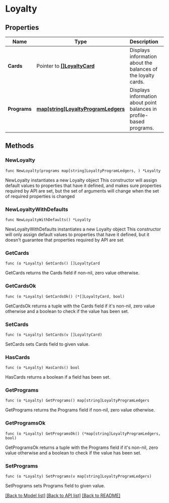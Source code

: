 # Loyalty

## Properties

Name | Type | Description | Notes
------------ | ------------- | ------------- | -------------
**Cards** | Pointer to [**[]LoyaltyCard**](LoyaltyCard.md) | Displays information about the balances of the loyalty cards. | [optional] 
**Programs** | [**map[string]LoyaltyProgramLedgers**](LoyaltyProgramLedgers.md) | Displays information about point balances in profile-based programs. | 

## Methods

### NewLoyalty

`func NewLoyalty(programs map[string]LoyaltyProgramLedgers, ) *Loyalty`

NewLoyalty instantiates a new Loyalty object
This constructor will assign default values to properties that have it defined,
and makes sure properties required by API are set, but the set of arguments
will change when the set of required properties is changed

### NewLoyaltyWithDefaults

`func NewLoyaltyWithDefaults() *Loyalty`

NewLoyaltyWithDefaults instantiates a new Loyalty object
This constructor will only assign default values to properties that have it defined,
but it doesn't guarantee that properties required by API are set

### GetCards

`func (o *Loyalty) GetCards() []LoyaltyCard`

GetCards returns the Cards field if non-nil, zero value otherwise.

### GetCardsOk

`func (o *Loyalty) GetCardsOk() (*[]LoyaltyCard, bool)`

GetCardsOk returns a tuple with the Cards field if it's non-nil, zero value otherwise
and a boolean to check if the value has been set.

### SetCards

`func (o *Loyalty) SetCards(v []LoyaltyCard)`

SetCards sets Cards field to given value.

### HasCards

`func (o *Loyalty) HasCards() bool`

HasCards returns a boolean if a field has been set.

### GetPrograms

`func (o *Loyalty) GetPrograms() map[string]LoyaltyProgramLedgers`

GetPrograms returns the Programs field if non-nil, zero value otherwise.

### GetProgramsOk

`func (o *Loyalty) GetProgramsOk() (*map[string]LoyaltyProgramLedgers, bool)`

GetProgramsOk returns a tuple with the Programs field if it's non-nil, zero value otherwise
and a boolean to check if the value has been set.

### SetPrograms

`func (o *Loyalty) SetPrograms(v map[string]LoyaltyProgramLedgers)`

SetPrograms sets Programs field to given value.



[[Back to Model list]](../README.md#documentation-for-models) [[Back to API list]](../README.md#documentation-for-api-endpoints) [[Back to README]](../README.md)


